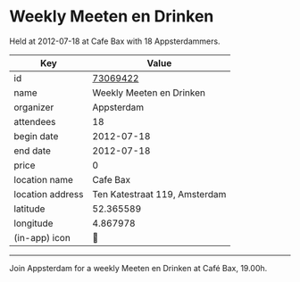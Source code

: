 # Weekly Meeten en Drinken
Held at 2012-07-18 at Cafe Bax with 18 Appsterdammers.
        
|Key|Value
|---|---|
|id|[73069422](https://www.meetup.com/appsterdam/events/73069422/)|
|name|Weekly Meeten en Drinken|
|organizer|Appsterdam|
|attendees|18|
|begin date|2012-07-18|
|end date|2012-07-18|
|price|0|
|location name|Cafe Bax|
|location address|Ten Katestraat 119, Amsterdam|
|latitude|52.365589|
|longitude|4.867978|
|(in-app) icon|🍺|

---

Join Appsterdam for a weekly Meeten en Drinken at Café Bax, 19.00h.


